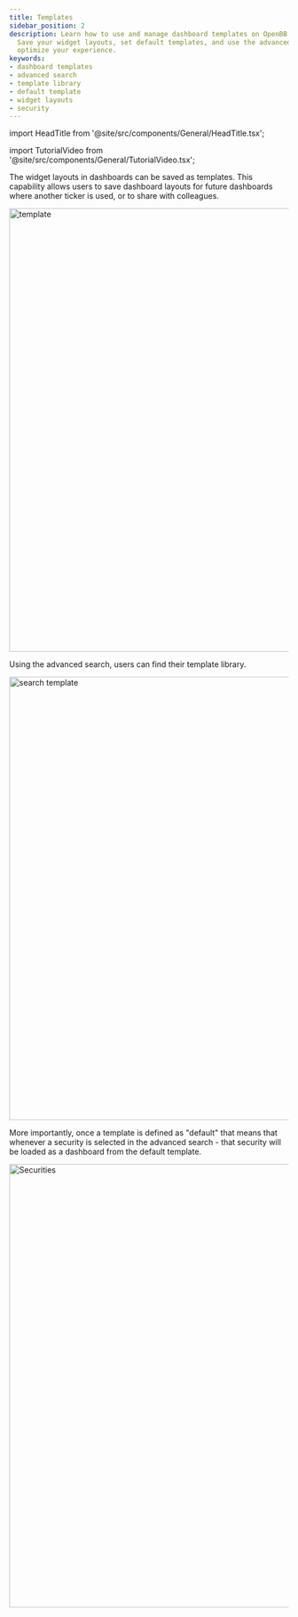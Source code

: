 ```yaml
---
title: Templates
sidebar_position: 2
description: Learn how to use and manage dashboard templates on OpenBB Terminal Pro.
  Save your widget layouts, set default templates, and use the advanced search to
  optimize your experience.
keywords:
- dashboard templates
- advanced search
- template library
- default template
- widget layouts
- security
---
```


<!-- markdownlint-disable MD012 MD031 MD033 -->

import HeadTitle from '@site/src/components/General/HeadTitle.tsx';

<HeadTitle title="Templates | OpenBB Terminal Pro Docs" />

import TutorialVideo from '@site/src/components/General/TutorialVideo.tsx';

<TutorialVideo
  youtubeLink="https://www.youtube.com/embed/_Fti4R5Fwrw?si=K82sUCpsvz0CNMSy"
  videoLegend="Short introduction to templates"
/>


The widget layouts in dashboards can be saved as templates. This capability allows users to save dashboard layouts for future dashboards where another ticker is used, or to share with colleagues.

<img className="pro-border-gradient" width="800" alt="template" src="https://github.com/OpenBB-finance/OpenBB/assets/25267873/f1e7e276-d5b8-4568-baa3-f1141a9957bd" />

Using the advanced search, users can find their template library.

<img className="pro-border-gradient" width="800" alt="search template" src="https://github.com/OpenBB-finance/OpenBB/assets/25267873/aa2e83f9-b64b-4d9a-afca-86ba22900868" />

More importantly, once a template is defined as "default" that means that whenever a security is selected in the advanced search - that security will be loaded as a dashboard from the default template.

<img className="pro-border-gradient" width="800" alt="Securities" src="https://github.com/OpenBB-finance/OpenBB/assets/25267873/e05607ce-401e-4a98-b493-41a55defb744" />
